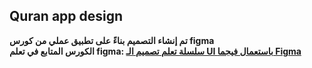 ## Quran app design
**تم إنشاء التصميم بناءً على تطبيق عملي من كورس figma <br>
 الكورس المتابع في تعلم figma: <a href="https://youtube.com/playlist?list=PLIW7Uli0gP7h2wvikTq5zMh8PoOQWhlpw">
        سلسلة تعلم تصميم الـ UI باستعمال فيجما Figma
    </a>**
